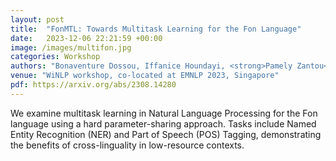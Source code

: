 ```yaml
---
layout: post
title:  "FonMTL: Towards Multitask Learning for the Fon Language"
date:   2023-12-06 22:21:59 +00:00
image: /images/multifon.jpg
categories: Workshop
authors: "Bonaventure Dossou, Iffanice Houndayi, <strong>Pamely Zantou</strong>, Gilles Hacheme"
venue: "WiNLP workshop, co-located at EMNLP 2023, Singapore"
pdf: https://arxiv.org/abs/2308.14280
---
```

We examine multitask learning in Natural Language Processing for the Fon language using a hard parameter-sharing approach. Tasks include Named Entity Recognition (NER) and Part of Speech (POS) Tagging, demonstrating the benefits of cross-linguality in low-resource contexts.
